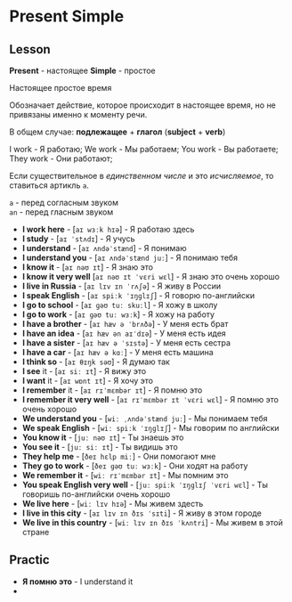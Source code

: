 # Present Simple

## Lesson

**Present** - настоящее
**Simple** - простое

Настоящее простое время

Обозначает действие, которое происходит в настоящее время, но не привязаны именно к моменту речи.

В общем случае: **подлежащее** + **глагол** (**subject** + **verb**)

I work - Я работаю; 
We work - Мы работаем; 
You work - Вы работаете;
They work - Они работают;

Если существительное в *единственном числе* и это *исчисляемое*, то ставиться артикль `a`.

`a` - перед согласным звуком  
`an` - перед гласным звуком

- **I work here** - [`aɪ wɜːk hɪə`] - Я работаю здесь  
- **I study** - [`aɪ ˈstʌdɪ`] - Я учусь 
- **I understand** - [`aɪ ʌndəˈstænd`] - Я понимаю  
- **I understand you** - [`aɪ ʌndəˈstænd juː`] - Я понимаю тебя  
- **I know it** - [`aɪ nəʊ ɪt`] - Я знаю это  
- **I know it very well** [`aɪ nəʊ ɪt ˈvɛri wɛl`] - Я знаю это очень хорошо  
- **I live in Russia** - [`aɪ lɪv ɪn ˈrʌʃə`] - Я живу в России  
- **I speak English** - [`aɪ spiːk ˈɪŋɡlɪʃ`] - Я говорю по-английски  
- **I go to school** - [`aɪ ɡəʊ tuː skuːl`] - Я хожу в школу  
- **I go to work** - [`aɪ ɡəʊ tuː wɜːk`] - Я хожу на работу  
- **I have a brother** - [`aɪ hæv ə ˈbrʌðə`] - У меня есть брат  
- **I have an idea** - [`aɪ hæv ən aɪˈdɪə`] - У меня есть идея  
- **I have a sister** - [`aɪ hæv ə ˈsɪstə`] - У меня есть сестра
- **I have a car** - [`aɪ hæv ə kɑː`] - У меня есть машина
- **I think so** - [`aɪ θɪŋk səʊ`] - Я думаю так
- **I see** it - [`aɪ siː ɪt`] - Я вижу это
- **I want** it - [`aɪ wɒnt ɪt`] - Я хочу это
- **I remember** it - [`aɪ rɪˈmɛmbər ɪt`] - Я помню это
- **I remember it very well** - [`aɪ rɪˈmɛmbər ɪt ˈvɛri wɛl`] - Я помню это очень хорошо
- **We understand you** - [`wiː ˌʌndəˈstænd juː`] - Мы понимаем тебя
- **We speak English** - [`wiː spiːk ˈɪŋɡlɪʃ`] - Мы говорим по английски
- **You know it** - [`juː nəʊ ɪt`] - Ты знаешь это
- **You see it** - [`juː siː ɪt`] - Ты видишь это
- **They help me** - [`ðeɪ hɛlp miː`] - Они помогают мне
- **They go to work** - [`ðeɪ ɡəʊ tuː wɜːk`] - Они ходят на работу
- **We remember it** - [`wiː rɪˈmɛmbər ɪt`] - Мы помним это
- **You speak English very well** - [`juː spiːk ˈɪŋɡlɪʃ ˈvɛri wɛl`] - Ты говоришь по-английски очень хорошо
- **We live here** - [`wiː lɪv hɪə`] - Мы живем здесть
- **I live in this city** - [`aɪ lɪv ɪn ðɪs ˈsɪti`] - Я живу в этом городе
- **We live in this country** - [`wiː lɪv ɪn ðɪs ˈkʌntri`] - Мы живем в этой стране

## Practic

- **Я помню это** - I understand it
- 